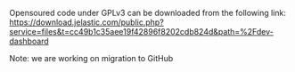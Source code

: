 Opensoured code under GPLv3 can be downloaded from the following link:
<br/>https://download.jelastic.com/public.php?service=files&t=cc49b1c35aee19f42896f8202cdb824d&path=%2Fdev-dashboard

Note: we are working on migration to GitHub
